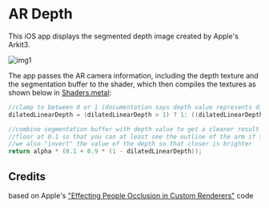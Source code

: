 # AR Depth

This iOS app displays the segmented depth image created by Apple's Arkit3.

![img1](readme_assets/depth.gif)

The app passes the AR camera information, including the depth texture and the segmentation buffer to the shader, which then compiles the textures as shown below in [Shaders.metal](https://github.com/khanniie/xcode-depth/blob/master/ARMatteExampleSwift/Shaders.metal#L201):

```C
//clamp to between 0 or 1 (documentation says depth value represents distance in meters)
dilatedLinearDepth = (dilatedLinearDepth > 1) ? 1: ((dilatedLinearDepth < 0) ? 0 : dilatedLinearDepth);

//combine segmentation buffer with depth value to get a cleaner result
//floor at 0.1 so that you can at least see the outline of the arm if the depth value is too small
//we also "invert" the value of the depth so that closer is brighter
return alpha * (0.1 + 0.9 * (1 - dilatedLinearDepth));
```

## Credits
based on Apple's ["Effecting People Occlusion in Custom Renderers"](https://developer.apple.com/documentation/arkit/effecting_people_occlusion_in_custom_renderers) code
